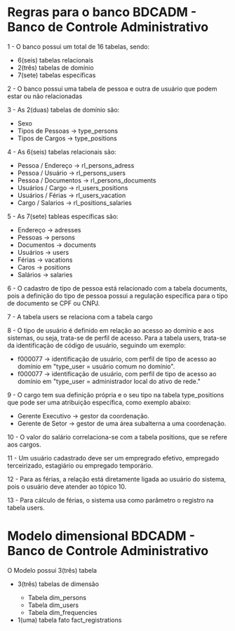 <html>
  <body>
    <h1>Regras para o banco BDCADM - Banco de Controle Administrativo</h1>
    <p>1 - O banco possui um total de 16 tabelas, sendo: </p>
    <ul>
      <li>6(seis) tabelas relacionais</li>
      <li>2(três) tabelas de domínio</li>
      <li>7(sete) tabelas específicas</li>      
    </ul>
    <p>2 - O banco possui uma tabela de pessoa e outra de usuário que podem estar ou não relacionadas</p>
    <p>3 - As 2(duas) tabelas de domínio são: </p>
    <ul>
      <li>Sexo</li>
      <li>Tipos de Pessoas -> type_persons</li>
      <li>Tipos de Cargos -> type_positions</li>
    </ul>
    <p>4 - As 6(seis) tabelas relacionais são:</p>
    <ul>
      <li>Pessoa / Endereço -> rl_persons_adress</li>
      <li>Pessoa / Usuário -> rl_persons_users</li>
      <li>Pessoa / Documentos -> rl_persons_documents</li>
      <li>Usuários / Cargo -> rl_users_positions</li>
      <li>Usuários / Férias -> rl_users_vacation</li>
      <li>Cargo / Salarios -> rl_positions_salaries</li>
    </ul>
    <p>5 - As 7(sete) tableas específicas são:</p>
    <ul>
      <li>Endereço -> adresses</li>
      <li>Pessoas -> persons</li>
      <li>Documentos -> documents</li>
      <li>Usuários -> users</li>
      <li>Férias -> vacations</li>
      <li>Caros -> positions</li>
      <li>Salários -> salaries</li>
    </ul>
    <p>6 - O cadastro de tipo de pessoa está relacionado com a tabela documents, pois a definição do tipo de pessoa possui a regulação específica para o tipo de documento se CPF ou CNPJ.</p>
    <p>7 - A tabela users se relaciona com a tabela cargo</p>
    <p>8 - O tipo de usuário é definido em relação ao acesso ao domínio e aos sistemas, ou seja, trata-se de perfil de acesso. Para a tabela users, trata-se da identificação de código de usuário, seguindo um exemplo:</p>
    <ul>
      <li>f000077 -> identificação de usuário, com perfil de tipo de acesso ao domínio em "type_user = usuário comum no domínio".</li>
      <li>f000077 -> identificação de usuário, com perfil de tipo de acesso ao domínio em "type_user = administrador local do ativo de rede."</li>
    </ul>
    <p>9 - O cargo tem sua definição própria e o seu tipo na tabela type_positions que pode ser uma atribuição específica, como exemplo abaixo:</p>
    <ul>
      <li>Gerente Executivo -> gestor da coordenação.</li>
      <li>Gerente de Setor -> gestor de uma área subalterna a uma coordenação.</li>      
    </ul>
    <p>10 - O valor do salário correlaciona-se com a tabela positions, que se refere aos cargos.</p>
    <p>11 - Um usuário cadastrado deve ser um empregrado efetivo, empregado terceirizado, estagiário ou empregado temporário.</p>
    <p>12 - Para as férias, a relação está diretamente ligada ao usuário do sistema, pois o usuário deve atender ao tópico 10. </p>
    <p>13 - Para cálculo de férias, o sistema usa como parâmetro o registro na tabela users.</p>
     <h1>Modelo dimensional BDCADM - Banco de Controle Administrativo</h1>
     <p>O Modelo possui 3(três) tabela</p>
     <ul>
     <li>3(três) tabelas de dimensão</li>
     <ul>
     <li>Tabela dim_persons</li>
     <li>Tabela dim_users</li>
     <li>Tabela dim_frequencies</li>
     </ul>
     <li>1(uma) tabela fato fact_registrations</li>
     </ul>
  </body>
</html>
